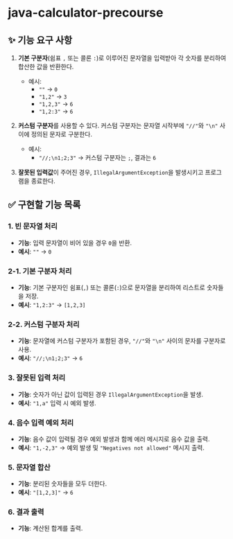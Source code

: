 # java-calculator-precourse

## ✨ 기능 요구 사항
1. **기본 구분자**(쉼표 `,` 또는 콜론 `:`)로 이루어진 문자열을 입력받아 각 숫자를 분리하여 합산한 값을 반환한다.
    - 예시:
        - `""` → `0`
        - `"1,2"` → `3`
        - `"1,2,3"` → `6`
        - `"1,2:3"` → `6`

2. **커스텀 구분자**를 사용할 수 있다. 커스텀 구분자는 문자열 시작부에 `"//"`와 `"\n"` 사이에 정의된 문자로 구분한다.
    - 예시:
        - `"//;\n1;2;3"` → 커스텀 구분자는 `;`, 결과는 `6`

3. **잘못된 입력값**이 주어진 경우, `IllegalArgumentException`을 발생시키고 프로그램을 종료한다.

## ✅ 구현할 기능 목록
### 1. **빈 문자열 처리**
- **기능**: 입력 문자열이 비어 있을 경우 `0`을 반환.
- **예시**: `""` → `0`

### 2-1. **기본 구분자 처리**
- **기능**: 기본 구분자인 쉼표(`,`) 또는 콜론(`:`)으로 문자열을 분리하여 리스트로 숫자들을 저장.
- **예시**: `"1,2:3"` → `[1,2,3]`

### 2-2. **커스텀 구분자 처리**
- **기능**: 문자열에 커스텀 구분자가 포함된 경우, `"//"`와 `"\n"` 사이의 문자를 구분자로 사용.
- **예시**: `"//;\n1;2;3"` → `6`

### 3. **잘못된 입력 처리**
- **기능**: 숫자가 아닌 값이 입력된 경우 `IllegalArgumentException`을 발생.
- **예시**: `"1,a"` 입력 시 예외 발생.

### 4. **음수 입력 예외 처리**
- **기능**: 음수 값이 입력될 경우 예외 발생과 함께 에러 메시지로 음수 값을 출력.
- **예시**: `"1,-2,3"` → 예외 발생 및 `"Negatives not allowed"` 메시지 출력.

### 5. **문자열 합산**
- **기능**: 분리된 숫자들을 모두 더한다.
- **예시**: `"[1,2,3]"` → `6`

### 6. **결과 출력**
- **기능**: 계산된 합계를 출력.
